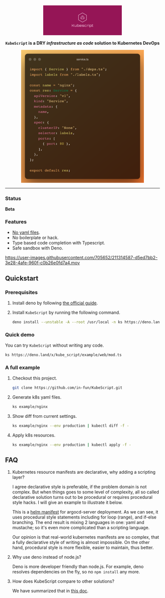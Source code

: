 <div align="center">
<p align="center">
<img width="256" alt="cover" src="doc/image/cover_photo.png"/>

**`KubeScript` is a DRY _infrastructure as code_ solution to Kubernetes DevOps**

<img width="400" alt="demo" src="doc/image/service.ts.png"/>
</p>
</div>

<hr/>

### Status

**Beta**

### Features

- [No yaml files](https://noyaml.com/).
- No boilerplate or hack.
- Type based code completion with Typescript.
- Safe sandbox with Deno.

https://user-images.githubusercontent.com/705652/211314587-d5ed7bb2-3e28-4afe-960f-c0b26e0fd7a4.mov

## Quickstart

### Prerequisites

1. Install deno by following
   [the official guide](https://deno.land/manual@v1.28.1/getting_started/installation).
2. Install `KubeScript` by running the following command.

   ```bash
   deno install --unstable -A --root /usr/local -n ks https://deno.land/x/kube_script/main.ts
   ```

### Quick demo

You can try `KubeScript` without writing any code.

```bash
ks https://deno.land/x/kube_script/example/web/mod.ts
```

### A full example

1. Checkout this project.
   ```bash
   git clone https://github.com/in-fun/KubeScript.git
   ```

1. Generate k8s yaml files.

   ```bash
   ks example/nginx
   ```
1. Show diff from current settings.

   ```bash
   ks example/nginx --env production | kubectl diff -f -
   ```
1. Apply k8s resources.

   ```bash
   ks example/nginx --env production | kubectl apply -f -
   ```

## FAQ

1. Kubernetes resource manifests are declarative, why adding a scripting layer?

   I agree declarative style is preferable, if the problem domain is not
   complex. But when things goes to some level of complexity, all so called
   declarative solution turns out to be procedural or requires procedural style
   hacks. I will give an example to illustrate it below.

   This is a
   [helm manifest](https://github.com/argoproj/argo-helm/blob/main/charts/argo-cd/templates/argocd-server/deployment.yaml)
   for argocd-server deployment. As we can see, it uses procedural style
   statements including for loop (range), and if-else branching. The end result
   is mixing 2 languages in one: yaml and mustache; so it's even more
   complicated than a scripting language.

   Our opinion is that real-world kubernetes manifests are so complex, that a
   fully declarative style of writing is almost impossible. On the other hand,
   procedural style is more flexible, easier to maintain, thus better.

1. Why use deno instead of node.js?

   Deno is more developer friendly than node.js. For example, deno resolves
   dependencies on the fly, so no `npm install` any more.

1. How does KubeScript compare to other solutions?

   We have summarized that in [this doc](doc/comparison.md).
